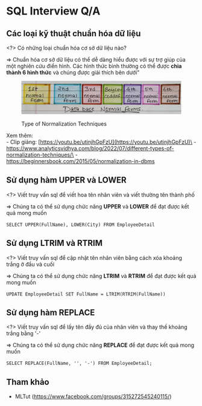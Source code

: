 # SQL Interview Q/A

## Các loại kỹ thuật chuẩn hóa dữ liệu

\<?> Có những loại chuẩn hóa cơ sở dữ liệu nào?

\=> Chuẩn hóa cơ sở dữ liệu có thể dễ dàng hiểu được với sự trợ giúp của một nghiên cứu điển hình. Các hình thức bình thường có thể được **chia thành 6 hình thức** và chúng được giải thích bên dưới"

<figure><img src=".gitbook/assets/image.png" alt="Types of Normalization Techniques"><figcaption><p>Type of Normalization Techniques</p></figcaption></figure>

Xem thêm:\
\- Clip giảng: [https://youtu.be/utinjhGpFzU](https://youtu.be/utinjhGpFzU)\
\- https://www.analyticsvidhya.com/blog/2022/07/different-types-of-normalization-techniques/\
\- https://beginnersbook.com/2015/05/normalization-in-dbms

## Sử dụng hàm UPPER và LOWER

\<?> Viết truy vấn sql để viết hoa tên nhân viên và viết thường tên thành phố

\=> Chúng ta có thể sử dụng chức năng **UPPER** và **LOWER** để đạt được kết quả mong muốn

```
SELECT UPPER(FullName), LOWER(City) FROM EmployeeDetail
```

## Sử dụng LTRIM và RTRIM

\<?> Viết truy vấn sql để cập nhật tên nhân viên bằng cách xóa khoảng trắng ở đầu và cuối

\=> Chúng ta có thể sử dụng chức năng **LTRIM** và **RTRIM** để đạt được kết quả mong muốn

```
UPDATE EmployeeDetail SET FullName = LTRIM(RTRIM(FullName))
```

## Sử dụng hàm REPLACE

\<?> Viết truy vấn sql để lấy tên đầy đủ của nhân viên và thay thế khoảng trắng bằng '-'

\=> Chúng ta có thể sử dụng chức năng **REPLACE** để đạt được kết quả mong muốn

```
SELECT REPLACE(FullName, '', '-') FROM EmployeeDetail;
```

## Tham khảo

* MLTut (https://www.facebook.com/groups/315272545240115/)
